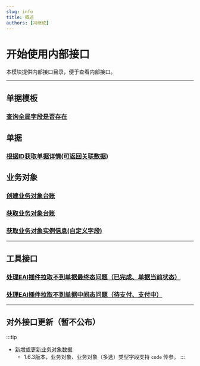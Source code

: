 ```yaml
---
slug: info
title: 概述
authors: [冯继成]
---
```


# 开始使用内部接口

本模块提供内部接口目录，便于查看内部接口。

---
## 单据模板
### [查询全局字段是否存在](/docs/open-api/inside/get-customs-param-checkProperty)

## 单据
### [根据ID获取单据详情(可返回关联数据)](/docs/open-api/inside/get-forms-details-linkdeData-byId)

## 业务对象
### [创建业务对象台账](/docs/open-api/inside/inside-createLedger)
### [获取业务对象台账](/docs/open-api/inside/get-entity-leader)
### [获取业务对象实例信息(自定义字段)](/docs/open-api/inside/get-entity-object-searchAnslysis)

---
## 工具接口
### [处理EAI插件拉取不到单据最终态问题（已完成、单据当前状态）](/docs/open-api/inside/flowDetails-stuckFlow) 

### [处理EAI插件拉取不到单据中间态问题（待支付、支付中）](/docs/open-api/inside/setDataBase)

---
## 对外接口更新（暂不公布）

:::tip
- [新增或更新业务对象数据](/docs/open-api/datalink/update-entity-data)
  - 1.6.3版本，业务对象、业务对象（多选）类型字段支持 `code` 传参。
:::



